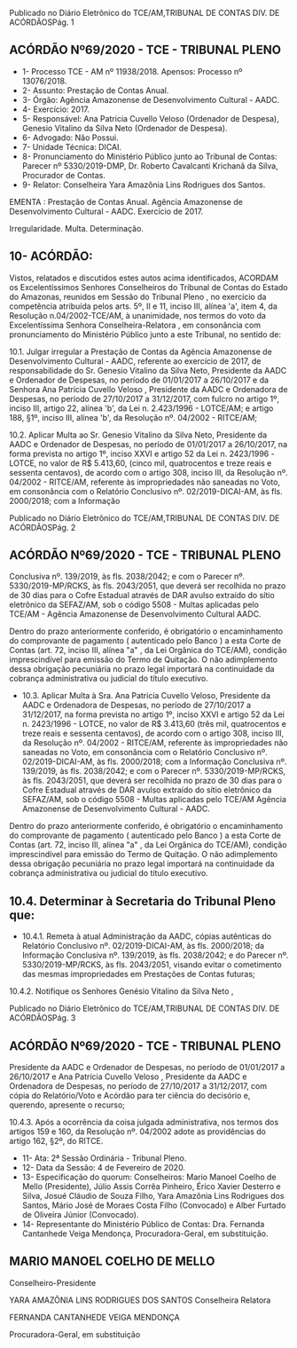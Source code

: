 Publicado  no  Diário  Eletrônico do TCE/AM,TRIBUNAL DE CONTAS DIV. DE ACÓRDÃOSPág. 1

## ACÓRDÃO Nº69/2020 - TCE - TRIBUNAL PLENO

- 1- Processo TCE - AM nº 11938/2018. Apensos: Processo nº  13076/2018.
- 2- Assunto: Prestação de Contas Anual.
- 3- Órgão: Agência Amazonense de Desenvolvimento Cultural - AADC.
- 4- Exercício: 2017.
- 5- Responsável: Ana Patricia Cuvello Veloso (Ordenador de Despesa), Genesio Vitalino da Silva Neto (Ordenador de Despesa).
- 6- Advogado: Não Possui.
- 7- Unidade Técnica: DICAI.
- 8- Pronunciamento  do  Ministério  Público  junto  ao  Tribunal  de  Contas: Parecer  nº 5330/2019-DMP, Dr. Roberto Cavalcanti Krichanã da Silva, Procurador de Contas.
- 9- Relator: Conselheira Yara Amazônia Lins Rodrigues dos Santos.

EMENTA : Prestação  de  Contas  Anual.  Agência Amazonense de Desenvolvimento Cultural - AADC. Exercício de 2017.

Irregularidade. Multa. Determinação.

## 10-  ACÓRDÃO:

Vistos, relatados e discutidos estes autos acima identificados, ACORDAM os Excelentíssimos Senhores Conselheiros do Tribunal de Contas do Estado do Amazonas, reunidos em Sessão do Tribunal Pleno , no exercício da competência atribuída pelos arts. 5º, II e 11, inciso III, alínea 'a', item 4, da Resolução n.04/2002-TCE/AM, à unanimidade, nos termos do voto da Excelentíssima Senhora Conselheira-Relatora ,  em consonância com pronunciamento do Ministério Público junto a este Tribunal, no sentido de:

10.1. Julgar  irregular a  Prestação  de  Contas da  Agência  Amazonense  de Desenvolvimento Cultural  - AADC, referente ao exercício de 2017, de responsabilidade do Sr. Genesio Vitalino da Silva Neto, Presidente da AADC  e  Ordenador  de Despesas, no período de 01/01/2017 a 26/10/2017 e da Senhora Ana Patrícia Cuvello Veloso , Presidente da AADC  e  Ordenadora  de  Despesas,  no  período  de  27/10/2017  a 31/12/2017, com fulcro no artigo 1º, inciso III, artigo 22, alínea 'b', da Lei n.  2.423/1996 - LOTCE/AM; e artigo 188, §1º, inciso III, alínea 'b', da Resolução nº. 04/2002 - RITCE/AM;

10.2. Aplicar  Multa ao Sr. Genesio  Vitalino  da  Silva  Neto, Presidente  da AADC  e  Ordenador de Despesas, no período de 01/01/2017 a 26/10/2017, na forma prevista no artigo 1º, inciso XXVI e artigo 52 da Lei n. 2423/1996 -LOTCE, no valor de R$ 5.413,60, (cinco mil, quatrocentos e treze reais e sessenta centavos), de acordo com o artigo 308,  inciso  III,  da  Resolução  nº.  04/2002  -  RITCE/AM,  referente  às impropriedades não saneadas no Voto, em consonância com o Relatório Conclusivo nº. 02/2019-DICAI-AM, às fls. 2000/2018; com a Informação

Publicado  no  Diário  Eletrônico do TCE/AM,TRIBUNAL DE CONTAS DIV. DE ACÓRDÃOSPág. 2

## ACÓRDÃO Nº69/2020 - TCE - TRIBUNAL PLENO

Conclusiva  nº.  139/2019,  às  fls.  2038/2042;  e  com  o  Parecer  nº. 5330/2019-MP/RCKS,  às  fls.  2043/2051,  que  deverá  ser  recolhida no prazo de 30 dias para o Cofre Estadual através de DAR avulso extraído do sítio eletrônico da SEFAZ/AM, sob o código 5508 - Multas aplicadas pelo  TCE/AM  -  Agência  Amazonense  de  Desenvolvimento  Cultural  AADC.

Dentro do prazo anteriormente conferido, é obrigatório o encaminhamento  do  comprovante  de  pagamento  ( autenticado  pelo Banco )  a  esta  Corte  de  Contas  (art.  72,  inciso  III,  alínea  "a"  ,  da  Lei Orgânica do TCE/AM), condição imprescindível para emissão do Termo de Quitação. O não adimplemento dessa obrigação pecuniária no prazo legal importará na continuidade da cobrança administrativa ou judicial do título executivo.

- 10.3. Aplicar  Multa à Sra. Ana  Patricia  Cuvello  Veloso, Presidente  da AADC  e  Ordenadora  de  Despesas,  no  período  de  27/10/2017  a 31/12/2017, na forma prevista no artigo 1º, inciso XXVI e artigo 52 da Lei n. 2423/1996 - LOTCE, no valor de R$ 3.413,60 (três mil, quatrocentos e treze reais e sessenta centavos), de acordo com o artigo 308, inciso III, da  Resolução  nº.  04/2002  -  RITCE/AM,  referente  às  impropriedades não saneadas no Voto, em consonância com o Relatório Conclusivo nº. 02/2019-DICAI-AM, às fls. 2000/2018; com a Informação Conclusiva nº. 139/2019, às fls. 2038/2042; e com o Parecer nº. 5330/2019-MP/RCKS, às fls. 2043/2051, que deverá ser recolhida no prazo de 30 dias para o Cofre  Estadual  através  de  DAR  avulso  extraído  do  sítio  eletrônico  da SEFAZ/AM,  sob  o  código  5508  -  Multas  aplicadas  pelo  TCE/AM  Agência Amazonense de Desenvolvimento Cultural - AADC.

Dentro do prazo anteriormente conferido, é obrigatório o encaminhamento  do  comprovante  de  pagamento  ( autenticado  pelo Banco )  a  esta  Corte  de  Contas  (art.  72,  inciso  III,  alínea  "a"  ,  da  Lei Orgânica do TCE/AM), condição imprescindível para emissão do Termo de Quitação. O não adimplemento dessa obrigação pecuniária no prazo legal importará na continuidade da cobrança administrativa ou judicial do título executivo.

## 10.4. Determinar à Secretaria do Tribunal Pleno que:

- 10.4.1. Remeta  à  atual  Administração  da  AADC,  cópias  autênticas  do Relatório Conclusivo  nº. 02/2019-DICAI-AM,  às  fls.  2000/2018;  da Informação Conclusiva nº. 139/2019, às fls. 2038/2042; e do Parecer nº. 5330/2019-MP/RCKS, às fls. 2043/2051, visando evitar o cometimento das mesmas impropriedades em Prestações de Contas futuras;

10.4.2. Notifique os Senhores Genésio Vitalino da Silva Neto ,

Publicado  no  Diário  Eletrônico do TCE/AM,TRIBUNAL DE CONTAS DIV. DE ACÓRDÃOSPág. 3

## ACÓRDÃO Nº69/2020 - TCE - TRIBUNAL PLENO

Presidente da AADC  e  Ordenador  de  Despesas,  no  período  de 01/01/2017 a 26/10/2017 e Ana Patrícia Cuvello Veloso , Presidente da AADC  e  Ordenadora  de  Despesas,  no  período  de  27/10/2017  a 31/12/2017, com cópia do Relatório/Voto e Acórdão para ter ciência do decisório e, querendo, apresente o recurso;

10.4.3. Após  a  ocorrência  da  coisa  julgada  administrativa,  nos  termos dos artigos 159 e 160, da Resolução nº. 04/2002 adote as providências do artigo 162, §2º, do RITCE.

- 11-  Ata: 2ª Sessão Ordinária - Tribunal Pleno.
- 12-  Data da Sessão: 4 de Fevereiro de 2020.
- 13- Especificação do quorum: Conselheiros: Mario Manoel Coelho de Mello (Presidente), Júlio Assis Corrêa Pinheiro, Érico Xavier Desterro e Silva, Josué Cláudio de Souza Filho, Yara Amazônia Lins Rodrigues dos Santos, Mário José de Moraes Costa Filho (Convocado) e Alber Furtado de Oliveira Júnior (Convocado).
- 14-  Representante do Ministério Público de Contas: Dra. Fernanda Cantanhede Veiga Mendonça, Procuradora-Geral, em substituição.

## MARIO MANOEL COELHO DE MELLO

Conselheiro-Presidente

YARA AMAZÔNIA LINS RODRIGUES DOS SANTOS Conselheira Relatora

FERNANDA CANTANHEDE VEIGA MENDONÇA

Procuradora-Geral, em substituição